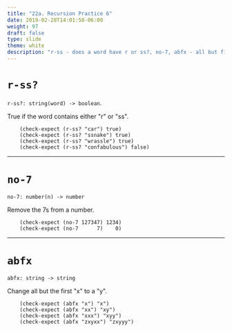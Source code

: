 ```yaml
---
title: "22a. Recursion Practice 6"
date: 2019-02-28T14:01:58-06:00
weight: 97
draft: false
type: slide
theme: white
description: "r-ss - does a word have r or ss?, no-7, abfx - all but first x becomes a y."
---
```


# `r-ss?`

   `r-ss?: string(word) -> boolean`. 

   True if the word contains either "r" or "ss".

        (check-expect (r-ss? "car") true)
        (check-expect (r-ss? "ssnake") true)
        (check-expect (r-ss? "wrassle") true)
        (check-expect (r-ss? "confabulous") false)
   
---
# `no-7`

`no-7: number(n) -> number`
    
Remove the 7s from a number.

        (check-expect (no-7 127347) 1234)
        (check-expect (no-7      7)    0)

---
# `abfx`

`abfx: string -> string`

Change all but the first "x" to a "y".

        (check-expect (abfx "x") "x")
        (check-expect (abfx "xx") "xy")
        (check-expect (abfx "xxx") "xyy")
        (check-expect (abfx "zxyxx") "zxyyy")

